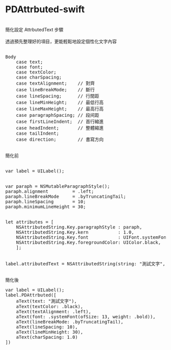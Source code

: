 # PDAttrbuted-swift<br/>
<br/>
簡化設定 AttrbutedText 步驟<br/>
<br/>
透過預先整理好的項目，更能輕鬆地設定個性化文字內容<br/>
<br/>
<pre>
Body
    case text;
    case font;
    case textColor;
    case charSpacing;
    case textAlignment;    // 對齊
    case lineBreakMode;    // 斷行
    case lineSpacing;      // 行間距
    case lineMinHeight;    // 最低行高
    case lineMaxHeight;    // 最高行高
    case paragraphSpacing; // 段间距
    case firstLineIndent;  // 首行縮進
    case headIndent;       // 整體縮進
    case tailIndent;
    case direction;        // 書寫方向
</pre>
<br/>
簡化前<br/>
<br/>
<pre>
var label = UILabel();
<br/>
var paraph = NSMutableParagraphStyle();
paraph.alignment         = .left;
paraph.lineBreakMode     = .byTruncatingTail;
paraph.lineSpacing       = 10;
paraph.minimumLineHeight = 30;
<br/>
let attributes = [
    NSAttributedString.Key.paragraphStyle : paraph,
    NSAttributedString.Key.kern           : 1.0,
    NSAttributedString.Key.font           : UIFont.systemFont(ofSize: 13, weight: .bold),
    NSAttributedString.Key.foregroundColor: UIColor.black,
    ];
<br/>
label.attributedText = NSAttributedString(string: "測試文字", attributes: attributes);
</pre>
<br/>
簡化後<br/>
<pre>
var label = UILabel();
label.PDAttrbuted([
    aText(text: "測試文字"),
    aText(textColor: .black),
    aText(textAlignment: .left),
    aText(font: .systemFont(ofSize: 13, weight: .bold)),
    aText(lineBreakMode: .byTruncatingTail),
    aText(lineSpacing: 10),
    aText(lineMinHeight: 30),
    aText(charSpacing: 1.0)
])
</pre>
